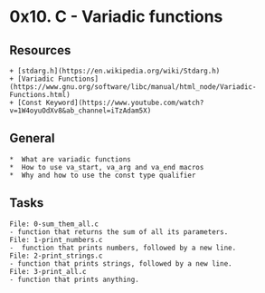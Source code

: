 # 0x10. C - Variadic functions

##  Resources
    + [stdarg.h](https://en.wikipedia.org/wiki/Stdarg.h)
    + [Variadic Functions](https://www.gnu.org/software/libc/manual/html_node/Variadic-Functions.html)
    + [Const Keyword](https://www.youtube.com/watch?v=1W4oyuOdXv8&ab_channel=iTzAdam5X)

##  General

    *  What are variadic functions
    *  How to use va_start, va_arg and va_end macros
    *  Why and how to use the const type qualifier

## Tasks
    File: 0-sum_them_all.c
    - function that returns the sum of all its parameters.
    File: 1-print_numbers.c
    -  function that prints numbers, followed by a new line.
    File: 2-print_strings.c
    - function that prints strings, followed by a new line.
    File: 3-print_all.c
    - function that prints anything.
